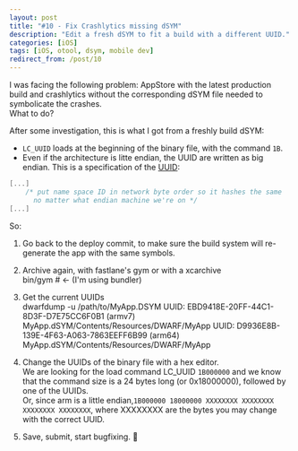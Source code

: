 ```yaml
---
layout: post
title: "#10 - Fix Crashlytics missing dSYM"
description: "Edit a fresh dSYM to fit a build with a different UUID."
categories: [iOS]
tags: [iOS, otool, dsym, mobile dev]
redirect_from: /post/10
---
```


I was facing the following problem: AppStore with the latest production build and crashlytics without the corresponding dSYM file needed to symbolicate the crashes.  
What to do?

After some investigation, this is what I got from a freshly build dSYM:
- `LC_UUID` loads at the beginning of the binary file, with the command `1B`.
- Even if the architecture is litte endian, the UUID are written as big endian. This is a specification of the [UUID](http://www.ietf.org/rfc/rfc4122.txt): 
 

```C
[...]
    /* put name space ID in network byte order so it hashes the same
      no matter what endian machine we're on */
[...]
```
So:

1. Go back to the deploy commit, to make sure the build system will re-generate the app with the same symbols.

2. Archive again, with fastlane's gym or with a xcarchive  
        bin/gym # <- (I'm using bundler)

3. Get the current UUIDs  
        dwarfdump -u /path/to/MyApp.DSYM
        UUID: EBD9418E-20FF-44C1-8D3F-D7E75CC6F0B1 (armv7) MyApp.dSYM/Contents/Resources/DWARF/MyApp
        UUID: D9936E8B-139E-4F63-A063-7863EEFF6B99 (arm64) MyApp.dSYM/Contents/Resources/DWARF/MyApp

4. Change the UUIDs of the binary file with a hex editor.  
We are looking for the load command LC_UUID `1B000000` and we know that the command size is a 24 bytes long (or 0x18000000), followed by one of the UUIDs.  
Or, since arm is a little endian,`1B000000 18000000 XXXXXXXX XXXXXXXX XXXXXXXX XXXXXXXX`, where XXXXXXXX are the bytes you may change with the correct UUID.

5. Save, submit, start bugfixing. :tada:
